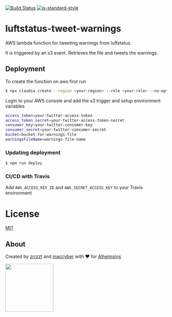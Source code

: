 [![Build Status](https://travis-ci.com/Alheimsins/luftstatus-tweet-warnings.svg?branch=master)](https://travis-ci.com/Alheimsins/luftstatus-tweet-warnings)
[![js-standard-style](https://img.shields.io/badge/code%20style-standard-brightgreen.svg?style=flat)](https://github.com/feross/standard)

# luftstatus-tweet-warnings

AWS lambda function for tweeting warnings from luftstatus.

It is triggered by an s3 event. Retrieves the file and tweets the warnings.

## Deployment

To create the function on aws first run

```sh
$ npx claudia create --region <your-region> --role <your-role> --no-optional-dependencies
```

Login to your AWS console and add the s3 trigger and setup environment variables

```sh
access_token=your-twitter-access-token
access_token_secret=your-twitter-access-token-secret
consumer_key=your-twitter-consumer-key
consumer_secret=your-twitter-consumer-secret
bucket=bucket-for-warnings-file
warningsFileName=warnings-file-name
```

### Updating deployment

```sh
$ npm run deploy
```

### CI/CD with Travis

Add `AWS_ACCESS_KEY_ID` and `AWS_SECRET_ACCESS_KEY` to your Travis environment

# License

[MIT](LICENSE)

## About

Created by [zrrzzt](https://github.com/zrrrzzt) and [maccyber](https://github.com/maccyber) with ❤ for [Alheimsins](https://alheimsins.net)

<img src="https://image.ibb.co/dPH08G/logo_black.png" height="150px" width="150px" />
